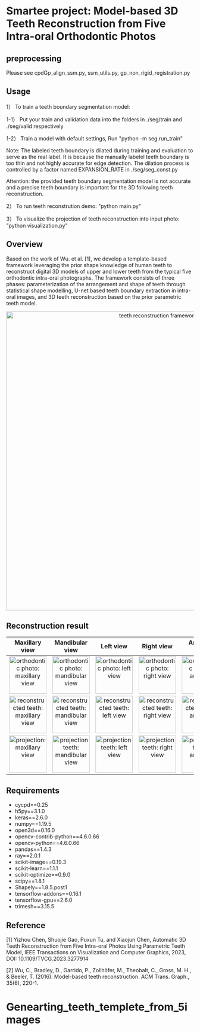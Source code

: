 # Smartee project: Model-based 3D Teeth Reconstruction from Five Intra-oral Orthodontic Photos

## preprocessing

Please see cpdGp_align_ssm.py, ssm_utils.py, gp_non_rigid_registration.py

## Usage

1） To train a teeth boundary segmentation model:

1-1） Put your train and validation data into the folders in ./seg/train and ./seg/valid respectively

1-2） Train a model with default settings, Run "python -m seg.run_train"

Note: The labeled teeth boundary is dilated during training and evaluation to serve as the real label. It is because the manually labelel teeth boundary is too thin and not highly accurate for edge detection. The dilation process is controlled by a factor named EXPANSION_RATE in ./seg/seg_const.py

Attention: the provided teeth boundary segmentation model is not accurate and a precise teeth boundary is important for the 3D following teeth reconstruction.

2） To run teeth reconstrution demo: "python main.py"

3） To visualize the projection of teeth reconstruction into input photo: "python visualization.py"


## Overview
Based on the work of Wu. et al. [1], we develop a template-based framework leveraging the prior shape knowledge of human teeth to reconstruct digital 3D models of upper and lower teeth from the typical five orthodontic intra-oral photographs. The framework consists of three phases: parameterization of the arrangement and shape of teeth through statistical shape modelling, U-net based teeth boundary extraction in intra-oral images, and 3D teeth reconstruction based on the prior parametric teeth model.
<p align="center">
    <img src=".\demo\assets\teeth_reconstruction_framework.png" alt="teeth reconstruction framework" width="800"/>
</p>

## Reconstruction result

Maxillary view |  Mandibular view | Left view | Right view | Anterior view
:----:|:----:|:----:|:----:|:----:
<img src=".\seg\valid\image\1-0.png" alt="orthodontic photo: maxillary view" width="100"/>|<img src=".\seg\valid\image\1-1.png" alt="orthodontic photo: mandibular view" width="100"/>|<img src=".\seg\valid\image\1-2.png" alt="orthodontic photo: left view" width="100"/>|<img src=".\seg\valid\image\1-3.png" alt="orthodontic photo: right view" width="100"/>|<img src=".\seg\valid\image\1-4.png" alt="orthodontic photo: anterior view" width="100"/>
<img src=".\demo\visualization\mesh-tag=1-PHOTO.UPPER.png" alt="reconstructed teeth: maxillary view" width="100"/>|<img src=".\demo\visualization\mesh-tag=1-PHOTO.LOWER.png" alt="reconstructed teeth: mandibular view" width="100"/>|<img src=".\demo\visualization\mesh-tag=1-PHOTO.LEFT.png" alt="reconstructed teeth: left view" width="100"/>|<img src=".\demo\visualization\mesh-tag=1-PHOTO.RIGHT.png" alt="reconstructed teeth: right view" width="100"/>|<img src=".\demo\visualization\mesh-tag=1-PHOTO.FRONTAL.png" alt="reconstructed teeth: anterior view" width="100"/>
<img src=".\demo\visualization\overlay-tag=1-PHOTO.UPPER.png" alt="projection: maxillary view" width="100"/>|<img src=".\demo\visualization\overlay-tag=1-PHOTO.LOWER.png" alt="projection teeth: mandibular view" width="100"/>|<img src=".\demo\visualization\overlay-tag=1-PHOTO.LEFT.png" alt="projection teeth: left view" width="100"/>|<img src=".\demo\visualization\overlay-tag=1-PHOTO.RIGHT.png" alt="projection teeth: right view" width="100"/>|<img src=".\demo\visualization\overlay-tag=1-PHOTO.FRONTAL.png" alt="projection teeth: anterior view" width="100"/>


## Requirements
- cycpd==0.25
- h5py==3.1.0
- keras==2.6.0
- numpy==1.19.5
- open3d==0.16.0
- opencv-contrib-python==4.6.0.66
- opencv-python==4.6.0.66
- pandas==1.4.3
- ray==2.0.1
- scikit-image==0.19.3
- scikit-learn==1.1.1
- scikit-optimize==0.9.0
- scipy==1.8.1
- Shapely==1.8.5.post1
- tensorflow-addons==0.16.1
- tensorflow-gpu==2.6.0
- trimesh==3.15.5


## Reference

[1] Yizhou Chen, Shuojie Gao, Puxun Tu, and Xiaojun Chen, Automatic 3D Teeth Reconstruction from Five Intra-oral Photos Using Parametric Teeth Model, IEEE Transactions on Visualization and Computer Graphics, 2023, DOI: 10.1109/TVCG.2023.3277914

[2] Wu, C., Bradley, D., Garrido, P., Zollhöfer, M., Theobalt, C., Gross, M. H., & Beeler, T. (2016). Model-based teeth reconstruction. ACM Trans. Graph., 35(6), 220-1.
# Genearting_teeth_templete_from_5images
